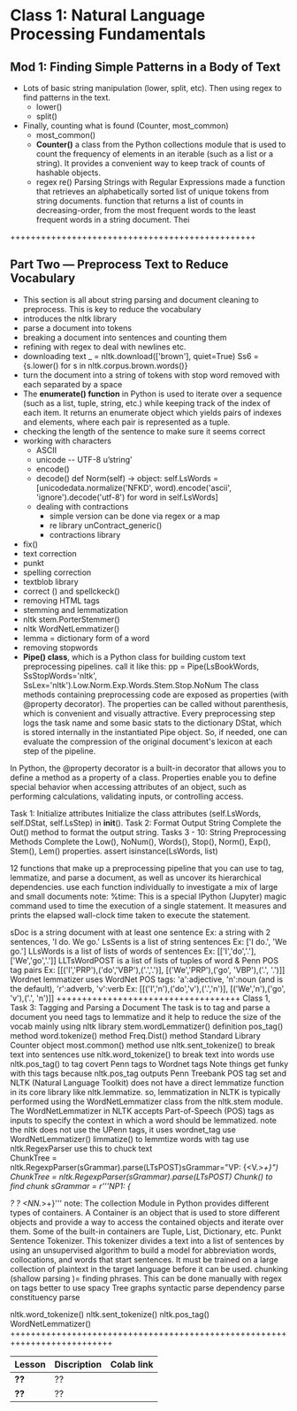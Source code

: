 # Class 1: Natural Language Processing Fundamentals 

## Mod 1: Finding Simple Patterns in a Body of Text
- Lots of basic string manipulation (lower, split, etc). Then using regex to find patterns in the text.
   - lower()
   - split()
- Finally, counting what is found (Counter, most_common)
   - most_common()
   - **Counter()**   a class from the Python collections module that is used to count the frequency of elements in an iterable (such as a list or a string). It provides a convenient way to keep track of counts of hashable objects.
   - regex re()    Parsing Strings with Regular Expressions
made a function that retrieves an alphabetically sorted list of unique tokens from string documents.  function that returns a list of counts in decreasing-order, from the most frequent words to the least frequent words in a string document. Thei 

++++++++++++++++++++++++++++++++++++++++++++++++

## Part Two — Preprocess Text to Reduce Vocabulary
- This section is all about string parsing and document cleaning to preprocess. This is key to reduce the vocabulary
- introduces the nltk library
- parse a document into tokens
- breaking a document into sentences and counting them
- refining with regex to deal with newlines etc.
- downloading text    _ = nltk.download(['brown'], quiet=True)      Ss6 = {s.lower() for s in nltk.corpus.brown.words()}
- turn the document into a string of tokens with stop word removed with each separated by a space
- The **enumerate() function** in Python is used to iterate over a sequence (such as a list, tuple, string, etc.) while keeping track of the index of each item. It returns an enumerate object which yields pairs of indexes and elements, where each pair is represented as a tuple.
- checking the length of the sentence to make sure it seems correct
- working with characters
   - ASCII
   - unicode  -- UTF-8  u’string’
   - encode()
   - decode()
    def Norm(self) -> object:
        self.LsWords = [unicodedata.normalize('NFKD', word).encode('ascii', 'ignore').decode('utf-8') for word in self.LsWords]
  - dealing with contractions
     - simple version can be done via regex or a map
     - re library unContract_generic()
     - contractions library
- fix()
- text correction
- punkt
- spelling correction
- textblob library
- correct () and spellckeck()
- removing HTML tags
- stemming and lemmatization
- nltk stem.PorterStemmer()
- nltk WordNetLemmatizer()
- lemma = dictionary form of a word
- removing stopwords
- **Pipe() class**, which is a Python class for building custom text preprocessing pipelines.
call it like this:
pp = Pipe(LsBookWords, SsStopWords='nltk', SsLex='nltk').Low.Norm.Exp.Words.Stem.Stop.NoNum
The class methods containing preprocessing code are exposed as properties (with @property decorator). The properties can be called without parenthesis, which is convenient and visually attractive. Every preprocessing step logs the task name and some basic stats to the dictionary DStat, which is stored internally in the instantiated Pipe object. So, if needed, one can evaluate the compression of the original document's lexicon at each step of the pipeline.


In Python, the @property decorator is a built-in decorator that allows you to define a method as a property of a class. Properties enable you to define special behavior when accessing attributes of an object, such as performing calculations, validating inputs, or controlling access.


Task 1: Initialize attributes
Initialize the class attributes (self.LsWords, self.DStat, self.LsStep) in __init__().
Task 2: Format Output String
Complete the Out() method to format the output string.
Tasks 3 - 10: String Preprocessing Methods
Complete the Low(), NoNum(), Words(), Stop(), Norm(), Exp(), Stem(), Lem() properties.
assert isinstance(LsWords, list)




12 functions that make up a preprocessing pipeline that you can use to tag, lemmatize, and parse a document, as well as uncover its hierarchical dependencies. 
use each function individually to investigate a mix of large and small documents 
note: %time: This is a special IPython (Jupyter) magic command used to time the execution of a single statement. It measures and prints the elapsed wall-clock time taken to execute the statement.


sDoc is a string document with at least one sentence
Ex: a string with 2 sentences, 'I do. We go.'
LsSents is a list of string sentences
Ex: ['I do.', 'We go.']
LLsWords is a list of lists of words of sentences
Ex: [['I','do','.'],['We','go','.']]
LLTsWordPOST is a list of lists of tuples of word & Penn POS tag pairs
Ex: [[('I','PRP'),('do','VBP'),('.','.')],  [('We','PRP'),('go', 'VBP'),('.', '.')]]
Wordnet lemmatizer uses WordNet POS tags: 'a':adjective, 'n':noun (and is the default), 'r':adverb, 'v':verb
Ex: [[('I','n'),('do','v'),('.','n')],  [('We','n'),('go', 'v'),('.', 'n')]]
++++++++++++++++++++++++++++++++++++
Class 1, Task 3: Tagging and Parsing a Document 
The task is to tag and parse a document 
you need tags to lemmatize and it help to reduce the size of the vocab
mainly using nltk library 
stem.wordLemmatizer() definition
pos_tag() method
word.tokenize() method
Freq.Dist() method
Standard Library
Counter object
most.common() method
use nltk.sent_tokenize() to break text into sentences 
use nltk.word_tokenize() to break text into words
use nltk.pos_tag() to tag
covert Penn tags to Wordnet tags 
Note things get funky with this tags because nltk.pos_tag outputs Penn Treebank POS tag set and 
NLTK (Natural Language Toolkit) does not have a direct lemmatize function in its core library like nltk.lemmatize. so, lemmatization in NLTK is typically performed using the WordNetLemmatizer class from the nltk.stem module. The WordNetLemmatizer in NLTK accepts Part-of-Speech (POS) tags as inputs to specify the context in which a word should be lemmatized.
note the nltk does not use the UPenn tags, it uses wordnet_tag
use WordNetLemmatizer()  limmatize() to lemmtize words with tag
use nltk.RegexParser
use this to chuck text    
ChunkTree = nltk.RegexpParser(sGrammar).parse(LTsPOST)sGrammar="VP: {<V.*>+}")
ChunkTree = nltk.RegexpParser(sGrammar).parse(LTsPOST)
Chunk() to find chunk 
sGrammar = r'''NP1: {<DT>? <JJ>? <NN.*>+}'''
note: The collection Module in Python provides different types of containers. A Container is an object that is used to store different objects and provide a way to access the contained objects and iterate over them. Some of the built-in containers are Tuple, List, Dictionary, etc.
Punkt Sentence Tokenizer. This tokenizer divides a text into a list of sentences by using an unsupervised algorithm to build a model for abbreviation words, collocations, and words that start sentences. It must be trained on a large collection of plaintext in the target language before it can be used.
chunking (shallow parsing )= finding phrases. 
This can be done manually with regex on tags
better to use spacy
Tree graphs 
syntactic parse 
dependency parse 
constituency parse 


nltk.word_tokenize() 
 nltk.sent_tokenize()
nltk.pos_tag()
WordNetLemmatizer()
++++++++++++++++++++++++++++++++++++++++++++++++++++++++++++++++++++++++++

| Lesson          |         Discription                                | Colab link    |
|-------------------|----------------------------------------------|------|
| **??**   | ??    |                                 
| **??**   | ??    |    

